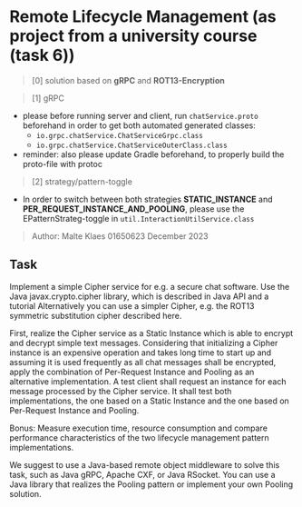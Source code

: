 # Remote Lifecycle Management  (as project from a university course (task 6))


> [0] solution based on **gRPC** and **ROT13-Encryption**

> [1] gRPC
- please before running server and client, run `chatService.proto` beforehand in order to get both automated generated classes:
    - `io.grpc.chatService.ChatServiceGrpc.class`
    - `io.grpc.chatService.ChatServiceOuterClass.class`
- reminder: also please update Gradle beforehand, to properly build the proto-file with protoc


> [2] strategy/pattern-toggle
- In order to switch between both strategies **STATIC_INSTANCE** and **PER_REQUEST_INSTANCE_AND_POOLING**, please use the EPatternStrateg-toggle in `util.InteractionUtilService.class`


> Author:
Malte Klaes
01650623
December 2023


## Task
Implement a simple Cipher service for e.g. a secure chat software. Use the Java javax.crypto.cipher library, which is described in Java API and a tutorial
Alternatively you can use a simpler Cipher, e.g. the ROT13 symmetric substitution cipher described here.

First, realize the Cipher service as a Static Instance which is able to encrypt and decrypt simple text messages. Considering that initializing a Cipher instance is an expensive operation and takes long time to start up and assuming it is used frequently as all chat messages shall be encrypted, apply the combination of Per-Request Instance and Pooling as an alternative implementation.
A test client shall request an instance for each message processed by the Cipher service. It shall test both implementations, the one based on a Static Instance and the one based on Per-Request Instance and Pooling.

Bonus: Measure execution time, resource consumption and compare performance characteristics of the two lifecycle management pattern implementations.

We suggest to use a Java-based remote object middleware to solve this task, such as Java gRPC, Apache CXF, or Java RSocket. You can use a Java library that realizes the Pooling pattern or implement your own Pooling solution.